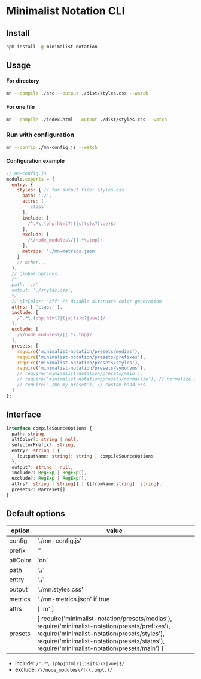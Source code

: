 # Minimalist Notation CLI


## Install
```sh
npm install -g minimalist-notation
```

## Usage


#### For directory
```sh
mn --compile ./src --output ./dist/styles.css --watch
```


#### For one file
```sh
mn --compile ./index.html --output ./dist/styles.css --watch
```


### Run with configuration
```sh
mn --config ./mn-config.js --watch
```

#### Configuration example

```js
// mn-config.js
module.exports = {
  entry: {
    styles: { // for output file: styles.css
      path: './',
      attrs: [
        'class'
      ],
      include: [
        /^.*\.(php|html?|(js|ts)x?|vue)$/
      ],
      exclude: [
        /\/node_modules\/|(.*\.tmp)/
      ],
      metrics: './mn-metrics.json'
    }
    // other...
  },
  // global options:
  /*
  path: './'
  output: './styles.css',
  */
  // altColor: 'off' // disable alternate color generation
  attrs: [ 'class' ],
  include: [
    /^.*\.(php|html?|(js|ts)x?|vue)$/
  ],
  exclude: [
    /\/node_modules\/|(.*\.tmp)/
  ],
  presets: [
    require('minimalist-notation/presets/medias'),
    require('minimalist-notation/presets/prefixes'),
    require('minimalist-notation/presets/styles'),
    require('minimalist-notation/presets/synonyms'),
    // require('minimalist-notation/presets/main'),
    // require('minimalist-notation/presets/normalize'), // normalize.css v8.0.1
    // require('./mn-my-preset'), // custom handlers
  ]
};

```

## Interface
```ts
interface compileSourceOptions {
  path: string,
  altColor?: string | null,
  selectorPrefix?: string,
  entry?: string | {
    [outputName: string]: string | compileSourceOptions
  },
  output?: string | null,
  include?: RegExp | RegExp[],
  exclude?: RegExp | RegExp[],
  attrs?: string | string[] | {[fromName:string]: string},
  presets?: MnPreset[]
}
```


## Default options

| option   | value                             |
| -------- | --------------------------------- |
| config   | './mn-config.js'                  |
| prefix   | ''                                |
| altColor | 'on'                              |
| path     | './'                              |
| entry    | './'                              |
| output   | './mn.styles.css'                 |
| metrics  | './mn-metrics.json' if true       |
| attrs    | [ 'm' ]                           |
| presets  | [ require('minimalist-notation/presets/medias'), require('minimalist-notation/presets/prefixes'), require('minimalist-notation/presets/styles'), require('minimalist-notation/presets/states'), require('minimalist-notation/presets/main') ] |

* include: ``` /^.*\.(php|html?|(js|ts)x?|vue)$/ ```
* exclude: ``` /\/node_modules\/|(\.tmp\.)/  ```

